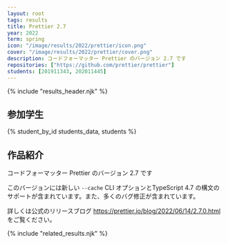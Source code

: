 ```yaml
---
layout: root
tags: results
title: Prettier 2.7
year: 2022
term: spring
icon: "/image/results/2022/prettier/icon.png"
cover: "/image/results/2022/prettier/cover.png"
description: コードフォーマッター Prettier のバージョン 2.7 です
repositories: ["https://github.com/prettier/prettier"]
students: [201911343, 202011445]
---
```


{% include "results_header.njk" %}

## 参加学生

{% student_by_id students_data, students %}

## 作品紹介

コードフォーマッター Prettier のバージョン 2.7 です

このバージョンには新しい `--cache` CLI オプションとTypeScript 4.7 の構文のサポートが含まれています。また、多くのバグ修正が含まれています。

詳しくは公式のリリースブログ https://prettier.io/blog/2022/06/14/2.7.0.html をご覧ください。

{% include "related_results.njk" %}
